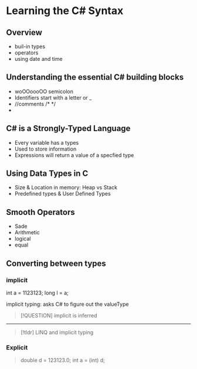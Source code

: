 # Learning the C# Syntax

## Overview

- buil-in types
- operators
- using date and time

## Understanding the essential C# building blocks

- woOOoooOO semicolon
- Identifiers start with a letter or \_
- //comments /\* \*/
-

## C# is a Strongly-Typed Language

- Every variable has a types
- Used to store information
- Expressions will return a value of a specfied type

## Using Data Types in C

- Size & Location in memory: Heap vs Stack
- Predefined types & User Defined Types

## Smooth Operators

- Sade
- Arithmetic
- logical
- equal

## Converting between types

### implicit

int a = 1123123;
long l = a;

implicit typing: asks C# to figure out the valueType

> [!QUESTION]
> implicit is inferred

---

> [!tldr]
> LINQ and implicit typing

### Explicit

> double d = 123123.0;
> int a = (int) d;
